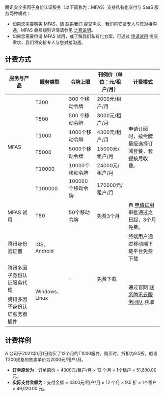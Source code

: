腾讯安全多因子身份认证服务（以下简称为：MFAS）支持私有化交付与 SaaS 服务两种模式：
- 如果您需要购买 MFAS，请 [联系我们](https://cloud.tencent.com/online-service?from=sales&source=PRESALE) 提交需求，我们将安排专人与您对接沟通，MFAS 收费规则详情请参见 [计费说明]()。
- 如果您需要申请 MFAS 试用，或了解我们私有化方案，可通过 [申请试用](https://cloud.tencent.com/apply/p/h6yib8x1nce) 提交需求，我们将安排专人与您对接沟通。

## 计费方式
<table>
<thead>
<tr>
<th><strong>服务与产品</strong></th>
<th><strong>服务类型</strong></th>
<th><strong>令牌上限</strong></th>
<th><strong>刊例价（单位：元/租户/月）</strong></th>
<th><strong>计费模式</strong></th>
</tr>
</thead>
<tbody><tr>
<td  rowspan=6 >MFAS</td>
<td>T300</td>
<td>300 个移动令牌</td>
<td>2000元/租户/月</td>
<td  rowspan=6 >申请订阅时，按令牌量级选择订阅套餐，套餐按月收费。</td>
</tr>
<tr>
<td>T500</td>
<td>500 个移动令牌</td>
<td>3000元/租户/月</td>
</tr>
<tr>
<td>T1000</td>
<td>1000个移动令牌</td>
<td>4300元/租户/月</td>
</tr>
<tr>
<td>T5000</td>
<td>5000个移动令牌</td>
<td>15000元/租户/月</td>
</tr>
<tr>
<td>T10000</td>
<td>10000个移动令牌</td>
<td>24000元/租户/月</td>
</tr>
<tr>
<td>T100000</td>
<td>100000个移动令牌</td>
<td>170000元/租户/月</td>
</tr>
<tr>
<td>MFAS 试用</td>
<td>T50</td>
<td>50个移动令牌</td>
<td>免费3个月</td>
<td>自 <a href="https://cloud.tencent.com/apply/p/h6yib8x1nce">申请试用 </a>审批通过之日起，3个月免费。</td>
</tr>
<tr>
<td>腾讯身份验证器</td>
<td>iOS、Android</td>
<td  rowspan=3 >-</td>
<td  rowspan=3 >免费下载</td>
<td>终端用户通过移动端下载平台免费下载</td>
</tr>
<tr>
<td>腾讯多因子身份认证服务代理</td>
<td  rowspan=2 >Windows、Linux</td>
<td  rowspan=2 >通过官网 <a href="https://cloud.tencent.com/online-service?from=sales&amp;source=PRESALE">联系腾讯云服务团队</a> 获取</td>
</tr>
<tr>
<td>腾讯多因子身份认证服务器插件</td>
</tr>
</tbody></table>

## 计费样例
A 公司于2021年1月1日购买了12个月的T1000服务，购买时，折扣为9.5折。假设 T300规格的售卖单价为2000元/租户/月。
- **订单原价为**：订单原价 = 4300元/租户/月 × 12 个月 × 1个租户 = 51,600.00 元。
- **实际支付金额为**：支付金额 = 4300元/租户/月 × 12 个月 × 9.5 折 × 1个租户 = 49,020.00 元。
